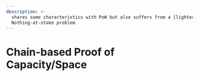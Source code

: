 ```yaml
---
description: >-
  shares some characteristics with PoW but also suffers from a [lighter]
  Nothing-at-stake problem
---
```


# Chain-based Proof of Capacity/Space

